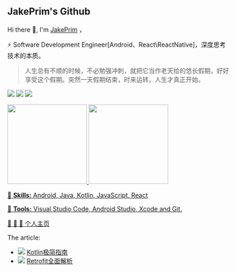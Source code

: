 ## JakePrim's Github

Hi there 👋, I'm <a href="https://juejin.im/user/58b90798128fe10064336192">JakePrim</a> ， 

⚡ Software Development Engineer[Android、React\ReactNative]，深度思考技术的本质。

> 人生总有不顺的时候，不必勉强冲刺，就把它当作老天给的悠长假期，好好享受这个假期。突然一天假期结束，时来运转，人生才真正开始。

![](https://img.shields.io/static/v1?label=Job&message=Android%20Engineer&color=00CD66)
![](https://img.shields.io/static/v1?label=Learning&message=Java%20Kotlin%20Flutter&color=FFEC8B)
[![](https://img.shields.io/badge/Gmail-sufululove%40gmail.com-red)](mailto:sufululove@gmail.com)

<div>
  <a href="https://github.com/JakePrim">
  <img height="180em" src="https://github-readme-stats.vercel.app/api?username=JakePrim&count_private=true&theme=cobalt&show_icons=true"/>
  <img height="180em" src="https://github-readme-stats.vercel.app/api/top-langs/?username=JakePrim&layout=compact&langs_count=7&theme=cobalt"/>
</div>

<p align="left">
  🦄 <strong>Skills:</strong> Android, Java, Kotlin, JavaScript, React
</p>

<p align="left">
  💼 <strong>Tools:</strong> Visual Studio Code, Android Studio, Xcode and Git.
</p>

👋 👋 👋 <a href="https://www.yuque.com/jakeprim">个人主页</a>
  
The article:
- ![](https://img.shields.io/static/v1?label=Kotlin&message=Kotlin进阶&color=00CD66) [Kotlin极简指南](https://www.yuque.com/jakeprim/android/iynp6z)
- ![](https://img.shields.io/static/v1?label=网络&message=Android网络框架&color=01CD66) [Retrofit全面解析](https://www.yuque.com/jakeprim/android/fxyvvo)


